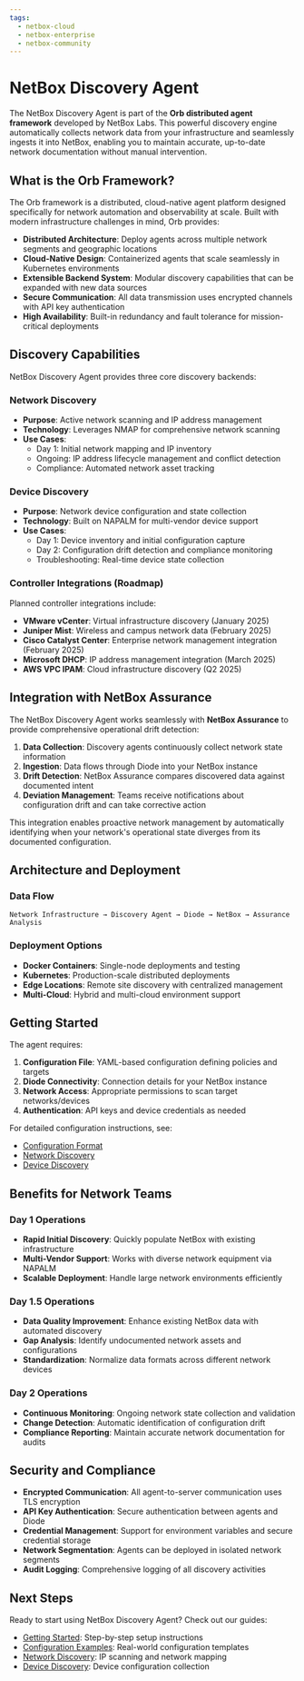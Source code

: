 ```yaml
---
tags:
  - netbox-cloud
  - netbox-enterprise
  - netbox-community
---
```


# NetBox Discovery Agent

The NetBox Discovery Agent is part of the **Orb distributed agent framework** developed by NetBox Labs. This powerful discovery engine automatically collects network data from your infrastructure and seamlessly ingests it into NetBox, enabling you to maintain accurate, up-to-date network documentation without manual intervention.

## What is the Orb Framework?

The Orb framework is a distributed, cloud-native agent platform designed specifically for network automation and observability at scale. Built with modern infrastructure challenges in mind, Orb provides:

- **Distributed Architecture**: Deploy agents across multiple network segments and geographic locations
- **Cloud-Native Design**: Containerized agents that scale seamlessly in Kubernetes environments
- **Extensible Backend System**: Modular discovery capabilities that can be expanded with new data sources
- **Secure Communication**: All data transmission uses encrypted channels with API key authentication
- **High Availability**: Built-in redundancy and fault tolerance for mission-critical deployments

## Discovery Capabilities

NetBox Discovery Agent provides three core discovery backends:

### Network Discovery
- **Purpose**: Active network scanning and IP address management
- **Technology**: Leverages NMAP for comprehensive network scanning
- **Use Cases**: 
  - Day 1: Initial network mapping and IP inventory
  - Ongoing: IP address lifecycle management and conflict detection
  - Compliance: Automated network asset tracking

### Device Discovery  
- **Purpose**: Network device configuration and state collection
- **Technology**: Built on NAPALM for multi-vendor device support
- **Use Cases**:
  - Day 1: Device inventory and initial configuration capture
  - Day 2: Configuration drift detection and compliance monitoring
  - Troubleshooting: Real-time device state collection

### Controller Integrations (Roadmap)
Planned controller integrations include:
- **VMware vCenter**: Virtual infrastructure discovery (January 2025)
- **Juniper Mist**: Wireless and campus network data (February 2025)  
- **Cisco Catalyst Center**: Enterprise network management integration (February 2025)
- **Microsoft DHCP**: IP address management integration (March 2025)
- **AWS VPC IPAM**: Cloud infrastructure discovery (Q2 2025)

## Integration with NetBox Assurance

The NetBox Discovery Agent works seamlessly with **NetBox Assurance** to provide comprehensive operational drift detection:

1. **Data Collection**: Discovery agents continuously collect network state information
2. **Ingestion**: Data flows through Diode into your NetBox instance
3. **Drift Detection**: NetBox Assurance compares discovered data against documented intent
4. **Deviation Management**: Teams receive notifications about configuration drift and can take corrective action

This integration enables proactive network management by automatically identifying when your network's operational state diverges from its documented configuration.

## Architecture and Deployment

### Data Flow
```
Network Infrastructure → Discovery Agent → Diode → NetBox → Assurance Analysis
```

### Deployment Options
- **Docker Containers**: Single-node deployments and testing
- **Kubernetes**: Production-scale distributed deployments
- **Edge Locations**: Remote site discovery with centralized management
- **Multi-Cloud**: Hybrid and multi-cloud environment support

## Getting Started

The agent requires:
1. **Configuration File**: YAML-based configuration defining policies and targets
2. **Diode Connectivity**: Connection details for your NetBox instance
3. **Network Access**: Appropriate permissions to scan target networks/devices
4. **Authentication**: API keys and device credentials as needed

For detailed configuration instructions, see:
- [Configuration Format](configuration-file.md)
- [Network Discovery](network_discovery.md)  
- [Device Discovery](device_discovery.md)

## Benefits for Network Teams

### Day 1 Operations
- **Rapid Initial Discovery**: Quickly populate NetBox with existing infrastructure
- **Multi-Vendor Support**: Works with diverse network equipment via NAPALM
- **Scalable Deployment**: Handle large network environments efficiently

### Day 1.5 Operations  
- **Data Quality Improvement**: Enhance existing NetBox data with automated discovery
- **Gap Analysis**: Identify undocumented network assets and configurations
- **Standardization**: Normalize data formats across different network devices

### Day 2 Operations
- **Continuous Monitoring**: Ongoing network state collection and validation
- **Change Detection**: Automatic identification of configuration drift
- **Compliance Reporting**: Maintain accurate network documentation for audits

## Security and Compliance

- **Encrypted Communication**: All agent-to-server communication uses TLS encryption
- **API Key Authentication**: Secure authentication between agents and Diode
- **Credential Management**: Support for environment variables and secure credential storage
- **Network Segmentation**: Agents can be deployed in isolated network segments
- **Audit Logging**: Comprehensive logging of all discovery activities

## Next Steps

Ready to start using NetBox Discovery Agent? Check out our guides:

- [Getting Started](get-started.md): Step-by-step setup instructions
- [Configuration Examples](config_samples.md): Real-world configuration templates
- [Network Discovery](network_discovery.md): IP scanning and network mapping
- [Device Discovery](device_discovery.md): Device configuration collection